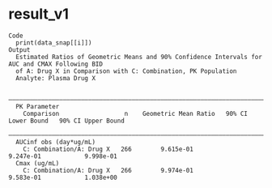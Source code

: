 # result_v1

    Code
      print(data_snap[[i]])
    Output
      Estimated Ratios of Geometric Means and 90% Confidence Intervals for AUC and CMAX Following BID
      of A: Drug X in Comparison with C: Combination, PK Population
      Analyte: Plasma Drug X
      
      —————————————————————————————————————————————————————————————————————————————————————————————————
      PK Parameter                                                                                     
        Comparison                  n    Geometric Mean Ratio   90% CI Lower Bound   90% CI Upper Bound
      —————————————————————————————————————————————————————————————————————————————————————————————————
      AUCinf obs (day*ug/mL)                                                                           
        C: Combination/A: Drug X   266        9.615e-01             9.247e-01            9.998e-01     
      Cmax (ug/mL)                                                                                     
        C: Combination/A: Drug X   266        9.974e-01             9.583e-01            1.038e+00     

